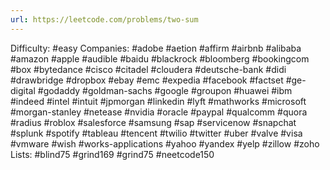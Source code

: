 ```yaml
---
url: https://leetcode.com/problems/two-sum
---
```


Difficulty: #easy
Companies: #adobe #aetion #affirm #airbnb #alibaba #amazon #apple #audible #baidu #blackrock #bloomberg #bookingcom #box #bytedance #cisco #citadel #cloudera #deutsche-bank #didi #drawbridge #dropbox #ebay #emc #expedia #facebook #factset #ge-digital #godaddy #goldman-sachs #google #groupon #huawei #ibm #indeed #intel #intuit #jpmorgan #linkedin #lyft #mathworks #microsoft #morgan-stanley #netease #nvidia #oracle #paypal #qualcomm #quora #radius #roblox #salesforce #samsung #sap #servicenow #snapchat #splunk #spotify #tableau #tencent #twilio #twitter #uber #valve #visa #vmware #wish #works-applications #yahoo #yandex #yelp #zillow #zoho
Lists: #blind75 #grind169 #grind75 #neetcode150